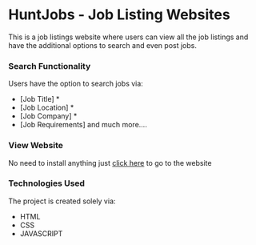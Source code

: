 # HuntJobs - Job Listing Websites
 This is a job listings website where users can view all the job listings and have the additional options to search and even post jobs.


### Search Functionality 
Users have the option to search jobs via: 
* [Job Title] * 
* [Job Location] * 
* [Job Company] * 
* [Job Requirements] 
 and much more....

### View Website 
No need to install anything just [click here](https://huntjobs.vercel.app/#) to go to the website

### Technologies Used 
The project is created solely via: 
* HTML 
* CSS 
* JAVASCRIPT
